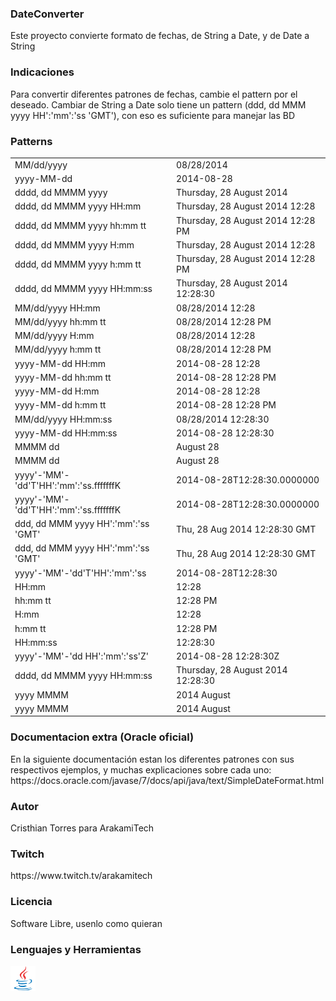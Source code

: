 <h3>DateConverter</h3>
Este proyecto convierte formato de fechas, de String a Date, y de Date a String

<h3>Indicaciones</h3>
Para convertir diferentes patrones de fechas, cambie el pattern por el deseado.
Cambiar de String a Date solo tiene un pattern (ddd, dd MMM yyyy HH':'mm':'ss 'GMT'), con eso es suficiente para manejar las BD

<h3>Patterns</h3>
<table>
<tr><td>MM/dd/yyyy</td><td>08/28/2014</td></tr>
<tr><td>yyyy-MM-dd</td><td>2014-08-28</td></tr>
<tr><td>dddd, dd MMMM yyyy</td><td>Thursday, 28 August 2014</td></tr>
<tr><td>dddd, dd MMMM yyyy HH:mm</td><td>Thursday, 28 August 2014 12:28</td></tr>
<tr><td>dddd, dd MMMM yyyy hh:mm tt</td><td>Thursday, 28 August 2014 12:28 PM</td></tr>
<tr><td>dddd, dd MMMM yyyy H:mm</td><td>Thursday, 28 August 2014 12:28</td></tr>
<tr><td>dddd, dd MMMM yyyy h:mm tt</td><td>Thursday, 28 August 2014 12:28 PM</td></tr>
<tr><td>dddd, dd MMMM yyyy HH:mm:ss</td><td>Thursday, 28 August 2014 12:28:30</td></tr>
<tr><td>MM/dd/yyyy HH:mm</td><td>08/28/2014 12:28</td></tr>
<tr><td>MM/dd/yyyy hh:mm tt</td><td>08/28/2014 12:28 PM</td></tr>
<tr><td>MM/dd/yyyy H:mm</td><td>08/28/2014 12:28</td></tr>
<tr><td>MM/dd/yyyy h:mm tt</td><td>08/28/2014 12:28 PM</td></tr>
<tr><td>yyyy-MM-dd HH:mm</td><td>2014-08-28 12:28</td></tr>
<tr><td>yyyy-MM-dd hh:mm tt</td><td>2014-08-28 12:28 PM</td></tr>
<tr><td>yyyy-MM-dd H:mm</td><td>2014-08-28 12:28</td></tr>
<tr><td>yyyy-MM-dd h:mm tt</td><td>2014-08-28 12:28 PM</td></tr>
<tr><td>MM/dd/yyyy HH:mm:ss</td><td>08/28/2014 12:28:30</td></tr>
<tr><td>yyyy-MM-dd HH:mm:ss</td><td>2014-08-28 12:28:30</td></tr>
<tr><td>MMMM dd</td><td>August 28</td></tr>
<tr><td>MMMM dd</td><td>August 28</td></tr>
<tr><td>yyyy'-'MM'-'dd'T'HH':'mm':'ss.fffffffK</td><td>2014-08-28T12:28:30.0000000</td></tr>
<tr><td>yyyy'-'MM'-'dd'T'HH':'mm':'ss.fffffffK</td><td>2014-08-28T12:28:30.0000000</td></tr>
<tr><td>ddd, dd MMM yyyy HH':'mm':'ss 'GMT'</td><td>Thu, 28 Aug 2014 12:28:30 GMT</td></tr>
<tr><td>ddd, dd MMM yyyy HH':'mm':'ss 'GMT'</td><td>Thu, 28 Aug 2014 12:28:30 GMT</td></tr>
<tr><td>yyyy'-'MM'-'dd'T'HH':'mm':'ss</td><td>2014-08-28T12:28:30</td></tr>
<tr><td>HH:mm</td><td>12:28</td></tr>
<tr><td>hh:mm tt</td><td>12:28 PM</td></tr>
<tr><td>H:mm</td><td>12:28</td></tr>
<tr><td>h:mm tt</td><td>12:28 PM</td></tr>
<tr><td>HH:mm:ss</td><td>12:28:30</td></tr>
<tr><td>yyyy'-'MM'-'dd HH':'mm':'ss'Z'</td><td>2014-08-28 12:28:30Z</td></tr>
<tr><td>dddd, dd MMMM yyyy HH:mm:ss</td><td>Thursday, 28 August 2014 12:28:30</td></tr>
<tr><td>yyyy MMMM</td><td>2014 August</td></tr>
<tr><td>yyyy MMMM</td><td>2014 August</td></tr>
</table>
<h3>Documentacion extra (Oracle oficial)</h3>
En la siguiente documentación estan los diferentes patrones con sus respectivos ejemplos,
y muchas explicaciones sobre cada uno:
https://docs.oracle.com/javase/7/docs/api/java/text/SimpleDateFormat.html

<h3>Autor</h3>
Cristhian Torres para ArakamiTech

<h3>Twitch</h3>
https://www.twitch.tv/arakamitech

<h3>Licencia</h3>
Software Libre, usenlo como quieran

<h3 align="left">Lenguajes y Herramientas</h3>
<p align="left"> 
  <a href="https://www.java.com" target="_blank"> 
    <img src="https://raw.githubusercontent.com/devicons/devicon/master/icons/java/java-original.svg" alt="java" width="40" height="40"/> 
  </a>
</p>
